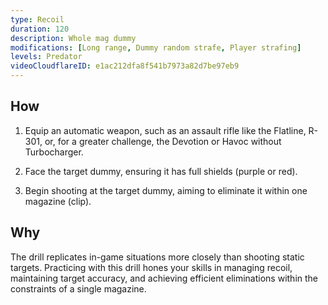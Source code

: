 ```yaml
---
type: Recoil
duration: 120
description: Whole mag dummy
modifications: [Long range, Dummy random strafe, Player strafing]
levels: Predator
videoCloudflareID: e1ac212dfa8f541b7973a82d7be97eb9
---
```


## How

1. Equip an automatic weapon, such as an assault rifle like the Flatline, R-301, or, for a greater challenge, the Devotion or Havoc without Turbocharger.

2. Face the target dummy, ensuring it has full shields (purple or red).

3. Begin shooting at the target dummy, aiming to eliminate it within one magazine (clip).

## Why

The drill replicates in-game situations more closely than shooting static targets. Practicing with this drill hones your skills in managing recoil, maintaining target accuracy, and achieving efficient eliminations within the constraints of a single magazine.
